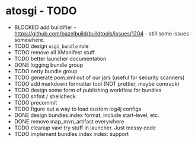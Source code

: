 # atosgi - TODO

- BLOCKED add buildifier - https://github.com/bazelbuild/buildtools/issues/1204 - still some issues somewhere.
- TODO design `osgi_bundle` rule
- TODO remove all XManifest stuff
- TODO better launcher documentation
- DONE logging bundle group
- TODO netty bundle group
- TODO generate pom.xml out of our jars (useful for security scanners)
- TODO add markdown formatter tool (NOT prettier, maybe comrack)
- TODO design some form of publishing workflow for bundles
- TODO shfmt / shellcheck
- TODO precommit
- TODO figure out a way to load custom log4j configs
- DONE design bundles.index format, include start-level, etc.
- DONE remove map\_mvn\_artifact everywhere
- TODO cleanup vavr try stuff in launcher. Just messy code
- TODO implement bundles.index index: support
